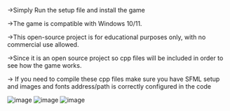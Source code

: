 ->Simply Run the setup file and install the game

->The game is compatible with Windows 10/11. 

->This open-source project is for educational purposes only, with no commercial use allowed.

->Since it is an open source project so cpp files will be included in order to see how the game works.

-> If you need to compile these cpp files make sure you have SFML setup and images and fonts address/path is correctly configured in the code

![image](https://github.com/iMuhammad-pk/Minesweeper-2.0/assets/93125988/00c9101f-937b-42de-a3c8-5e4d3932d7a1)
![image](https://github.com/iMuhammad-pk/Minesweeper-2.0/assets/93125988/756b248f-9029-4a84-bba9-16d3e1bfe3bd)
![image](https://github.com/iMuhammad-pk/Minesweeper-2.0/assets/93125988/ace7a124-737c-4d89-bf74-c4e810c1bc1c)

